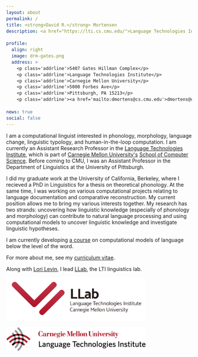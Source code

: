 ```yaml
---
layout: about
permalink: /
title: <strong>David R.</strong> Mortensen
description: <a href="https://lti.cs.cmu.edu/">Language Technologies Institute, School of Computer Science, Carnegie Mellon University</a>.

profile:
  align: right
  image: drm-gates.png
  address: >
    <p class='addrline'>5407 Gates Hillman Complex</p>
    <p class='addrline'>Language Technologies Institute</p>
    <p class='addrline'>Carnegie Mellon University</p>
    <p class='addrline'>5000 Forbes Ave</p>
    <p class='addrline'>Pittsburgh, PA 15213</p>
    <p class='addrline'><a href='mailto:dmortens@cs.cmu.edu'>dmortens@cs.cmu.edu</a></p>

news: true
social: false
---
```


I am a computational linguist interested in phonology, morphology, language change, linguistic typology, and human-in-the-loop computation. I am currently an Assistant Research Professor in the [Language Technologies Institute](https://lti.cs.cmu.edu/), which is part of [Carnegie Mellon University's](https://www.cmu.edu) [School of Computer Science](https://www.cs.cmu.edu/). Before coming to CMU, I was an Assistant Professor in the Department of Linguistics at the University of Pittsburgh.

I did my graduate work at the University of California, Berkeley, where I recieved a PhD in Linguistics for a thesis on theoretical phonology. At the same time, I was working on various computational projects relating to language documentation and comparative reconstruction. My current position allows me to bring my various interests together. My research has two strands: uncovering how linguistic knowledge (especially of phonology and morphology) can contribute to natural language processing and using computational models to uncover linguistic knowledge and investigate linguistic hypotheses.

I am currently developing <a href="https://dmort27.github.io/subwordmodeling/">a course</a> on computational models of language below the level of the word.

For more about me, see my [curriculum vitae]({{site.baseurl}}/assets/pdf/cv.pdf).

Along with [Lori Levin](http://www.cs.cmu.edu/~lsl/), I lead [LLab](https://llab-cmu.github.io/), the LTI linguistics lab.

<a href='https://llab-cmu.github.io'><img style='max-width: 75%; height: auto' src='./assets/img/llab-logo.png' alt='LLab logo'></a>

<a href='https://lti.cs.cmu.edu'><img style='max-width: 75%; height: auto' src='./assets/img/lti-logo.png' alt='LTI logo'></a>